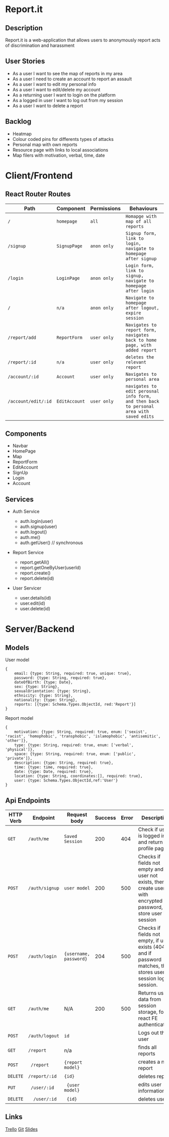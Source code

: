 #  Report.it

## Description
Report.it is a web-application that allows users to anonymously report acts of discrimination and harassment

## User Stories
- As a user I want to see the map of reports in my area
- As a user I need to create an account to report an assault
- As a user I want to edit my personal info
- As a user I want to edit/delete my account
- As a returning user I want to login on the platform
- As a logged in user I want to log out from my session
- As a user I want to delete a report

## Backlog
- Heatmap
- Colour coded pins for differents types of attacks
- Personal map with own reports
- Resource page with links to local associations
- Map filers with motivation, verbal, time, date

# Client/Frontend

## React Router Routes

| Path | Component     |  Permissions          | Behaviours | 
| ---- | --------------| --------------------- |----------- |
| `/` | `homepage` | `all` | `Homapge with map of all reports` |
| `/signup` | `SignupPage` |`anon only` |`Signup form, link to login, navigate to homepage after signup` |
| `/login` | `LoginPage` |`anon only` | `Login form, link to signup, navigate to homepage after login`|
|`/	` | `n/a`|`anon only`| `Navigate to homepage after logout, expire session` |
|`/report/add` | `ReportForm`|`user only` |`Navigates to report form, navigates back to home page, with added report`|
| `/report/:id`| `n/a` | `user only` |`deletes the relevant report`|
|`/account/:id` |`Account` |`user only` |`Navigates to personal area`|
|`/account/edit/:id` | `EditAccount`|`user only`| `navigates to edit perosnal info form, and then back to personal area with saved edits`|

## Components
- Navbar
- HomePage
- Map
- ReportForm
- EditAccount
- SignUp
- Login
- Account

## Services
- Auth Service
    -   auth.login(user)
    -   auth.signup(user)
    -   auth.logout()
    -   auth.me()
    -   auth.getUser() // synchronous

- Report Service
    -   report.getAll()
    -   report.getOneByUser(userId)
    -   report.create()
    -   report.delete(id)

- User Servicer
    -   user.details(id)
    -   user.edit(id)
    -   user.delete(id)

# Server/Backend

## Models

User model
```
{
    email: {type: String, required: true, unique: true},
    password: {type: String, required: true},
    dateOfBirth: {type: Date},
    sex: {type: String},
    sexualOrientation: {type: String},
    ethnicity: {type: String},
    nationality: {type: String},
    reports: [{type: Schema.Types.ObjectId, red:'Report'}]
}
```

Report model
```
{
    motivation: {type: String, required: true, enum: ['sexist', 'racist', 'homophobic', 'transphobic', 'islamophobic', 'antisemitic', 'other']},
    type: {type: String, required: true, enum: ['verbal', 'physical']},
    space: {type: String, required: true, enum: ['public', 'private']},
    description: {type: String, required: true},
    time: {type: time, required: true},
    date: {type: Date, required: true},
    location: {type: String, coordinates:[], required: true},
    user: {type: Schema.Types.ObjectId,ref:'User'}
}
```

## Api Endpoints

| HTTP Verb | Endpoint       | Request body            | Success | Error | Description                                                  |
| --------- | -------------- | ----------------------- | ------- | ----- | ------------------------------------------------------------ |
| `GET`    | `/auth/me` | `Saved Session` | 200     | 404   | Check if user is logged in and return profile page                      |
| `POST`    | `/auth/signup`  | `user model` | 200     | 500   | Checks if fields not empty and user not exists, then create user with encrypted password, and store user in session                     |
| `POST`    | `/auth/login` | `{username, password}`               | 204     | 500   | Checks if fields not empty, if user exists (404), and if password matches, then stores user in session login session.            |
| `GET`     | `/auth/me`     | N/A                     | 200     | 500   | Returns user data from session storage, for react FE authentication. |
|    `POST`      |  `/auth/logout  `|`id`|         |       |   Logs out the user |
|     `GET`     |      `/report `       |    n/a      |         |       |       finds all reports         |
| `POST`	| ` /report`	| `{report model}` ||       |creates a new report|
| `DELETE` | `/report/:id` |	`{id}` |	|       |deletes report|
| `PUT` | `	/user/:id` | `	{user model}	` | |       |edits user information|
| `DELETE` | `	/user/:id` | `	{id} `	| 	|       |deletes users|


## Links
[Trello](https://trello.com/b/AL5zm68u/reportit)
[Git](https://github.com/jphrubant?tab=repositories)
[Slides]()

